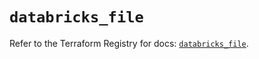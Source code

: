 # `databricks_file`

Refer to the Terraform Registry for docs: [`databricks_file`](https://registry.terraform.io/providers/databricks/databricks/1.74.0/docs/resources/file).
